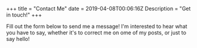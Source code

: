 +++
title = "Contact Me"
date = 2019-04-08T00:06:16Z
Description = "Get in touch!"
+++

Fill out the form below to send me a message! I'm interested to hear what you have to say, whether it's to correct me on ome of my posts, or just to say hello!
